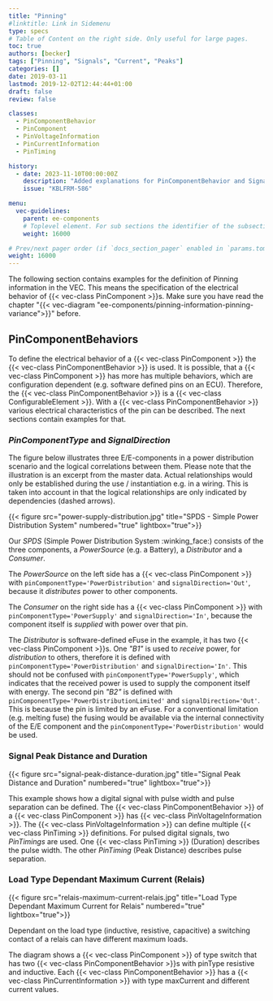 ```yaml
---
title: "Pinning"
#linktitle: Link in Sidemenu
type: specs
# Table of Content on the right side. Only useful for large pages.
toc: true
authors: [becker]
tags: ["Pinning", "Signals", "Current", "Peaks"]
categories: []
date: 2019-03-11
lastmod: 2019-12-02T12:44:44+01:00
draft: false
review: false

classes:
  - PinComponentBehavior
  - PinComponent
  - PinVoltageInformation
  - PinCurrentInformation
  - PinTiming

history:
  - date: 2023-11-10T00:00:00Z
    description: "Added explanations for PinComponentBehavior and SignalDirections & PinComponentTypes."
    issue: "KBLFRM-586"

menu:
  vec-guidelines:
    parent: ee-components
    # Toplevel element. For sub sections the identifier of the subsection
    weight: 16000

# Prev/next pager order (if `docs_section_pager` enabled in `params.toml`)
weight: 16000
---
```

The following section contains examples for the definition of Pinning information in the VEC. This means the specification of the electrical behavior of {{< vec-class PinComponent >}}s. Make sure you have read the chapter "{{< vec-diagram "ee-components/pinning-information-pinning-variance">}}" before.

## PinComponentBehaviors

To define the electrical behavior of a {{< vec-class PinComponent >}} the {{< vec-class PinComponentBehavior >}} is used. It is possible, that a {{< vec-class PinComponent >}} has more has multiple behaviors, which are configuration dependent (e.g. software defined pins on an ECU). Therefore, the {{< vec-class PinComponentBehavior >}} is a {{< vec-class ConfigurableElement >}}. With a {{< vec-class PinComponentBehavior >}} various electrical characteristics of the pin can be described. The next sections contain examples for that.

### _PinComponentType_ and _SignalDirection_

The figure below illustrates three E/E-components in a power distribution scenario and the logical correlations between them. Please note that the illustration is an excerpt from the master data. Actual relationships would only be established during the use / instantiation e.g. in a wiring. This is taken into account in that the logical relationships are only indicated by dependencies (dashed arrows).

{{< figure src="power-supply-distribution.jpg" title="SPDS - Simple Power Distribution System" numbered="true" lightbox="true">}}

Our _SPDS_ (Simple Power Distribution System :winking_face:) consists of the three components, a _PowerSource_ (e.g. a Battery), a _Distributor_ and a _Consumer_. 

The _PowerSource_ on the left side has a {{< vec-class PinComponent >}} with `pinComponentType='PowerDistribution'` and `signalDirection='Out'`, because it _distributes_ power to other components. 

The _Consumer_ on the right side has a {{< vec-class PinComponent >}} with `pinComponentType='PowerSupply'` and `signalDirection='In'`, because the component itself is _supplied_ with power over that pin. 

The _Distributor_ is software-defined eFuse in the example, it has two {{< vec-class PinComponent >}}s. One _"B1"_ is used to _receive_ power, for _distribution_ to others, therefore it is defined with `pinComponentType='PowerDistribution'` and `signalDirection='In'`. This should not be confused with `pinComponentType='PowerSupply'`, which indicates that the received power is used to supply the component itself with energy. The second pin _"B2"_ is defined with `pinComponentType='PowerDistributionLimited'` and `signalDirection='Out'`. This is because the pin is limited by an eFuse. For a conventional limitation (e.g. melting fuse) the fusing would be available via the internal connectivity of the E/E component and the `pinComponentType='PowerDistribution'` would be used.


### Signal Peak Distance and Duration 
{{< figure src="signal-peak-distance-duration.jpg" title="Signal Peak Distance and Duration" numbered="true" lightbox="true">}}

This example shows how a digital signal with pulse width and pulse separation can be defined. The {{< vec-class PinComponentBehavior >}} of a {{< vec-class PinComponent >}} has {{< vec-class PinVoltageInformation >}}. The {{< vec-class PinVoltageInformation >}} can define multiple {{< vec-class PinTiming >}} definitions. For pulsed digital signals, two *PinTimings* are used. One {{< vec-class PinTiming >}} (Duration) describes the pulse width. The other *PinTiming* (Peak Distance) describes pulse separation.

### Load Type Dependant Maximum Current (Relais) 
{{< figure src="relais-maximum-current-relais.jpg" title="Load Type Dependant Maximum Current for Relais" numbered="true" lightbox="true">}}

Dependant on the load type (inductive, resistive, capacitive) a switching contact of a relais can have different maximum loads.

The diagram shows a {{< vec-class PinComponent >}} of type switch that has two {{< vec-class PinComponentBehavior >}}s with pinType resistive and inductive. Each {{< vec-class PinComponentBehavior >}} has a {{< vec-class PinCurrentInformation >}} with type maxCurrent and different current values.
